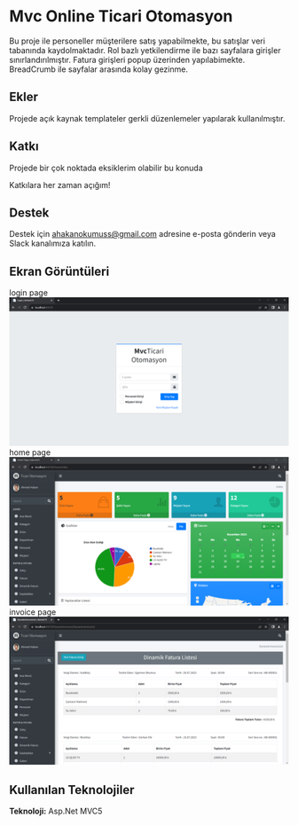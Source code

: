 
# Mvc Online Ticari Otomasyon

Bu proje ile personeller müşterilere satış yapabilmekte, bu satışlar veri tabanında kaydolmaktadır. Rol bazlı yetkilendirme ile bazı sayfalara girişler sınırlandırılmıştır. Fatura girişleri popup üzerinden yapılabimekte. BreadCrumb ile sayfalar arasında kolay gezinme.

## Ekler

Projede açık kaynak templateler gerkli düzenlemeler yapılarak kullanılmıştır.
## Katkı

Projede bir çok noktada eksiklerim olabilir bu konuda

Katkılara her zaman açığım!
## Destek

Destek için ahakanokumuss@gmail.com adresine e-posta gönderin veya Slack kanalımıza katılın.

  
## Ekran Görüntüleri
login page
![Uygulama Ekran Görüntüsü](ImagesOfTheProject/login.png)
home page
![Uygulama Ekran Görüntüsü](ImagesOfTheProject/home.png)
invoice page
![Uygulama Ekran Görüntüsü](ImagesOfTheProject/invoicesList.png)

  
## Kullanılan Teknolojiler

**Teknoloji:** Asp.Net MVC5

